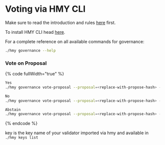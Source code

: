 # Voting via HMY CLI

Make sure to read the introduction and rules [here](./) first.&#x20;

To install HMY CLI head [here](../../../general/wallets/harmony-cli/).

For a complete reference on all available commands for governance:

```bash
./hmy governance --help
```

### Vote on Proposal

{% code fullWidth="true" %}
```bash
Yes
./hmy governance vote-proposal --proposal=<replace-with-propose-hash> --choice=1 --node="https://api.s0.t.hmny.io" --key=<replace-with-your-local-key-name> --passphrase

No
./hmy governance vote-proposal --proposal=<replace-with-propose-hash> --choice=2 --node="https://api.s0.t.hmny.io" --key=<replace-with-your-local-key-name> --passphrase

Abstain
./hmy governance vote-proposal --proposal=<replace-with-propose-hash> --choice=3 --node="https://api.s0.t.hmny.io" --key=<replace-with-your-local-key-name> --passphrase
```
{% endcode %}

key is the key name of your validator imported via hmy and available in `./hmy keys list`

